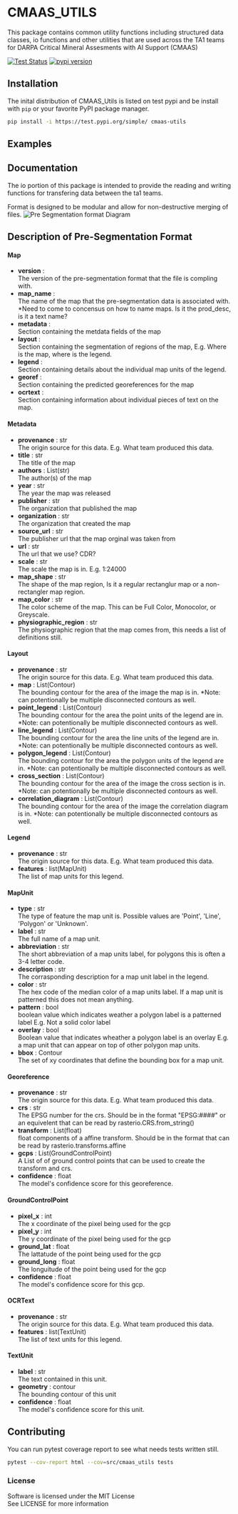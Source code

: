 # CMAAS_UTILS

This package contains common utility functions including structured data classes, io functions and other utilities that are used across the TA1 teams for DARPA Critical Mineral Assesments with AI Support (CMAAS)

[![Test Status](https://github.com/abodeuis/cmaas_utils/actions/workflows/testrunner.yml/badge.svg)](https://github.com/abodeuis/cmaas_utils/actions/workflows/testrunner.yml)
[![pypi version](https://img.shields.io/badge/cmass_utils-v0.1-blue)](https://test.pypi.org/project/cmaas-utils/)


## Installation
The inital distribution of CMAAS_Utils is listed on test pypi and be install with `pip` or your favorite PyPI package manager.

```bash
pip install -i https://test.pypi.org/simple/ cmaas-utils
```

## Examples 

## Documentation
The io portion of this package is intended to provide the reading and writing functions for transfering data between the ta1 teams. 

Format is designed to be modular and allow for non-destructive merging of files. 
![Pre Segmentation format Diagram](MuleFormat11.png)

## Description of Pre-Segmentation Format
#### Map
* **version** :<br>
    The version of the pre-segmentation format that the file is compling with.
* **map_name** :<br>
    The name of the map that the pre-segmentation data is associated with. *Need to come to concensus on how to name maps. Is it the prod_desc, is it a text name?
* **metadata** :<br>
    Section containing the metdata fields of the map
* **layout** :<br>
    Section containing the segmentation of regions of the map, E.g. Where is the map, where is the legend.
* **legend** :<br>
    Section containing details about the individual map units of the legend. 
* **georef** :<br>
    Section containing the predicted georeferences for the map
* **ocrtext** :<br>
    Section containing information about individual pieces of text on the map.

#### Metadata
* **provenance** : str<br>
    The origin source for this data. E.g. What team produced this data. 
* **title** : str<br>
    The title of the map
* **authors** : List(str)<br>
    The author(s) of the map
* **year** : str<br>
    The year the map was released
* **publisher** : str<br>
    The organization that published the map 
* **organization** : str<br>
    The organization that created the map
* **source_url** : str<br>
    The publisher url that the map orginal was taken from
* **url** : str<br>
    The url that we use? CDR?
* **scale** : str<br>
    The scale the map is in. E.g. 1:24000
* **map_shape** : str<br>
    The shape of the map region, Is it a regular rectanglur map or a non-rectangler map region.
* **map_color** : str<br>
    The color scheme of the map. This can be Full Color, Monocolor, or Greyscale.
* **physiographic_region** : str<br>
    The physiographic region that the map comes from, this needs a list of definitions still.
  
#### Layout
* **provenance** : str<br>
    The origin source for this data. E.g. What team produced this data. 
* **map** : List(Contour)<br>
    The bounding contour for the area of the image the map is in. *Note: can potentionally be multiple disconnected contours as well.
* **point_legend** : List(Contour)<br>
    The bounding contour for the area the point units of the legend are in. *Note: can potentionally be multiple disconnected contours as well.
* **line_legend** : List(Contour)<br>
    The bounding contour for the area the line units of the legend are in. *Note: can potentionally be multiple disconnected contours as well.
* **polygon_legend** : List(Contour)<br>
    The bounding contour for the area the polygon units of the legend are in. *Note: can potentionally be multiple disconnected contours as well.
* **cross_section** : List(Contour)<br>
    The bounding contour for the area of the image the cross section is in. *Note: can potentionally be multiple disconnected contours as well.
* **correlation_diagram** : List(Contour)<br>
    The bounding contour for the area of the image the correlation diagram is in. *Note: can potentionally be multiple disconnected contours as well.
    
  

#### Legend
* **provenance** : str<br>
    The origin source for this data. E.g. What team produced this data. 
* **features** : list(MapUnit)<br>
    The list of map units for this legend.

#### MapUnit
* **type** : str<br>
    The type of feature the map unit is. Possible values are 'Point', 'Line', 'Polygon' or 'Unknown'.
* **label** : str<br>
    The full name of a map unit.
* **abbreviation** : str<br>
    The short abbreviation of a map units label, for polygons this is often a 3-4 letter code. 
* **description** : str<br>
    The corrasponding description for a map unit label in the legend.
* **color** : str<br>
    The hex code of the median color of a map units label. If a map unit is patterned this does not mean anything.
* **pattern** : bool<br>
    boolean value which indicates weather a polygon label is a patterned label E.g. Not a solid color label
* **overlay** : bool<br>
    Boolean value that indicates wheather a polygon label is an overlay E.g. a map unit that can appear on top of other polygon map units.
* **bbox** : Contour<br>
    The set of xy coordinates that define the bounding box for a map unit.

#### Georeference
* **provenance** : str<br>
    The origin source for this data. E.g. What team produced this data. 
* **crs** : str<br>
    The EPSG number for the crs. Should be in the format "EPSG:####" or an equivelent that can be read by rasterio.CRS.from_string()
* **transform** : List(float)<br>
    float components of a affine transform. Should be in the format that can be read by rasterio.transforms.affine
* **gcps** : List(GroundControlPoint)<br>
    A List of of ground control points that can be used to create the transform and crs.
* **confidence** : float<br>
    The model's confidence score for this georeference.

#### GroundControlPoint
* **pixel_x** : int <br>
    The x coordinate of the pixel being used for the gcp
* **pixel_y** : int <br>
    The y coordinate of the pixel being used for the gcp
* **ground_lat** : float <br>
    The lattatude of the point being used for the gcp
* **ground_long** : float <br>
    The longuitude of the point being used for the gcp
* **confidence** : float<br>
    The model's confidence score for this gcp.

#### OCRText
* **provenance** : str<br>
    The origin source for this data. E.g. What team produced this data. 
* **features** : list(TextUnit)<br>
    The list of text units for this legend.
  
#### TextUnit
* **label** : str <br>
    The text contained in this unit.
* **geometry** : contour <br>
    The bounding contour of this unit
* **confidence** : float<br>
    The model's confidence score for this unit.

## Contributing
You can run pytest coverage report to see what needs tests written still.
```bash
pytest --cov-report html --cov=src/cmaas_utils tests 
```


### License

Software is licensed under the MIT License<br>
See LICENSE for more information
